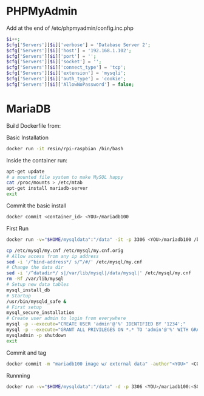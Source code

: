 PHPMyAdmin
==========

Add at the end of /etc/phpmyadmin/config.inc.php

```php
$i++;
$cfg['Servers'][$i]['verbose'] = 'Database Server 2';
$cfg['Servers'][$i]['host'] = '192.168.1.102';
$cfg['Servers'][$i]['port'] = '';
$cfg['Servers'][$i]['socket'] = '';
$cfg['Servers'][$i]['connect_type'] = 'tcp';
$cfg['Servers'][$i]['extension'] = 'mysqli';
$cfg['Servers'][$i]['auth_type'] = 'cookie';
$cfg['Servers'][$i]['AllowNoPassword'] = false;
```

MariaDB
=======

Build Dockerfile from:

Basic Installation


```bash
docker run -it resin/rpi-raspbian /bin/bash
```
Inside the container run:
```bash
apt-get update
# a mounted file system to make MySQL happy
cat /proc/mounts > /etc/mtab
apt-get install mariadb-server
exit
```
Commit the basic install
```bash
docker commit <container_id> <YOU>/mariadb100
```
First Run

```bash
docker run -v="$HOME/mysqldata":"/data" -it -p 3306 <YOU>/mariadb100 /bin/bash
```

```bash
cp /etc/mysql/my.cnf /etc/mysql/my.cnf.orig
# Allow access from any ip address
sed -i '/^bind-address*/ s/^/#/' /etc/mysql/my.cnf
# Change the data dir
sed -i '/^datadir*/ s|/var/lib/mysql|/data/mysql|' /etc/mysql/my.cnf
rm -Rf /var/lib/mysql
# Setup new data tables
mysql_install_db
# Startup
/usr/bin/mysqld_safe &
# First setup
mysql_secure_installation
# Create user admin to login from everywhere
mysql -p --execute="CREATE USER 'admin'@'%' IDENTIFIED BY '1234';"
mysql -p --execute="GRANT ALL PRIVILEGES ON *.* TO 'admin'@'%' WITH GRANT OPTION;"
mysqladmin -p shutdown
exit
```
Commit and tag
```bash
docker commit -m "mariadb100 image w/ external data" -author"<YOU>" <CONTAINER_ID> <YOU>/mariadb100 <SOME_TAG>
```

Runnning
```bash
docker run -v="$HOME/mysqldata":"/data" -d -p 3306 <YOU>/mariadb100:<SOME_TAG> /usr/bin/mysqld_safe
```



